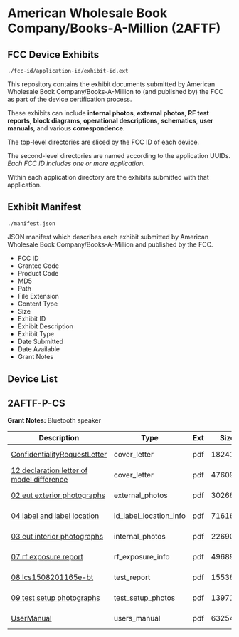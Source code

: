 # American Wholesale Book Company/Books-A-Million (2AFTF)
## FCC Device Exhibits

```
./fcc-id/application-id/exhibit-id.ext
```

This repository contains the exhibit documents submitted by American Wholesale Book Company/Books-A-Million to (and published by) the FCC as part of the device certification process.

These exhibits can include **internal photos**, **external photos**, **RF test reports**, **block diagrams**, **operational descriptions**, **schematics**, **user manuals**, and various **correspondence**.

The top-level directories are sliced by the FCC ID of each device.

The second-level directories are named according to the application UUIDs. *Each FCC ID includes one or more application.*

Within each application directory are the exhibits submitted with that application. 

## Exhibit Manifest

```
./manifest.json
```

JSON manifest which describes each exhibit submitted by American Wholesale Book Company/Books-A-Million and published by the FCC.

- FCC ID
- Grantee Code
- Product Code
- MD5
- Path
- File Extension
- Content Type
- Size
- Exhibit ID
- Exhibit Description
- Exhibit Type
- Date Submitted
- Date Available
- Grant Notes

## Device List
## 2AFTF-P-CS
**Grant Notes:** Bluetooth speaker

| Description | Type | Ext | Size | Submitted | Available |
| ----------- | ---- | --- | ---- | --------- | --------- |
| [ConfidentialityRequestLetter](2AFTF-P-CS/9bd221f183102db043253d8cbc461c4e/2751697.pdf) | cover_letter | pdf | 182417 | 2015-09-17 | 2015-09-17 |
| [12 declaration letter of model difference](2AFTF-P-CS/9bd221f183102db043253d8cbc461c4e/2751699.pdf) | cover_letter | pdf | 47609 | 2015-09-17 | 2015-09-17 |
| [02 eut exterior photographs](2AFTF-P-CS/9bd221f183102db043253d8cbc461c4e/2751701.pdf) | external_photos | pdf | 302665 | 2015-09-17 | 2015-09-17 |
| [04 label and label location](2AFTF-P-CS/9bd221f183102db043253d8cbc461c4e/2751691.pdf) | id_label_location_info | pdf | 71616 | 2015-09-17 | 2015-09-17 |
| [03 eut interior photographs](2AFTF-P-CS/9bd221f183102db043253d8cbc461c4e/2751702.pdf) | internal_photos | pdf | 226908 | 2015-09-17 | 2015-09-17 |
| [07 rf exposure report](2AFTF-P-CS/9bd221f183102db043253d8cbc461c4e/2751694.pdf) | rf_exposure_info | pdf | 496890 | 2015-09-17 | 2015-09-17 |
| [08 lcs1508201165e-bt](2AFTF-P-CS/9bd221f183102db043253d8cbc461c4e/2751695.pdf) | test_report | pdf | 1553641 | 2015-09-17 | 2015-09-17 |
| [09 test setup photographs](2AFTF-P-CS/9bd221f183102db043253d8cbc461c4e/2751696.pdf) | test_setup_photos | pdf | 139716 | 2015-09-17 | 2015-09-17 |
| [UserManual](2AFTF-P-CS/9bd221f183102db043253d8cbc461c4e/2751698.pdf) | users_manual | pdf | 632545 | 2015-09-17 | 2015-09-17 |

